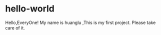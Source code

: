 # hello-world

Hello,EveryOne!
My name is huanglu ,This is my first project.
Please take care of it.
